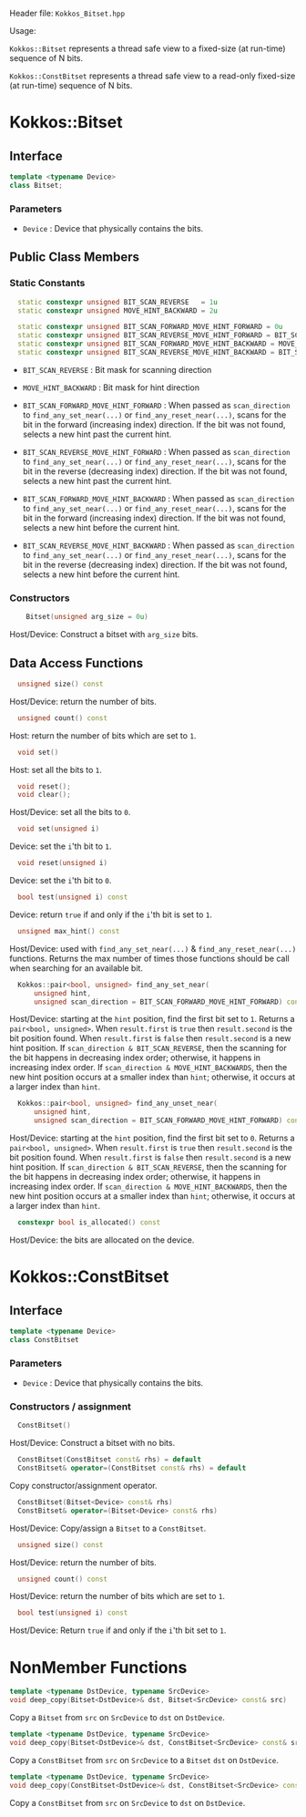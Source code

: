 Header file: `Kokkos_Bitset.hpp`

Usage:

```Kokkos::Bitset``` represents a thread safe view to a fixed-size (at run-time) sequence of N bits.

```Kokkos::ConstBitset``` represents a thread safe view to a read-only fixed-size (at run-time) sequence of N bits.

# Kokkos::Bitset

## Interface

```c++
template <typename Device>
class Bitset;
```

### Parameters

   * ```Device``` : Device that physically contains the bits.

## Public Class Members

### Static Constants

```c++
  static constexpr unsigned BIT_SCAN_REVERSE   = 1u
  static constexpr unsigned MOVE_HINT_BACKWARD = 2u

  static constexpr unsigned BIT_SCAN_FORWARD_MOVE_HINT_FORWARD = 0u
  static constexpr unsigned BIT_SCAN_REVERSE_MOVE_HINT_FORWARD = BIT_SCAN_REVERSE
  static constexpr unsigned BIT_SCAN_FORWARD_MOVE_HINT_BACKWARD = MOVE_HINT_BACKWARD
  static constexpr unsigned BIT_SCAN_REVERSE_MOVE_HINT_BACKWARD = BIT_SCAN_REVERSE | MOVE_HINT_BACKWARD
```

* ```BIT_SCAN_REVERSE``` : Bit mask for scanning direction
* ```MOVE_HINT_BACKWARD``` : Bit mask for hint direction

* ```BIT_SCAN_FORWARD_MOVE_HINT_FORWARD``` : When passed as ```scan_direction``` to
                                             ```find_any_set_near(...)``` or ```find_any_reset_near(...)```,
                                             scans for the bit in the forward (increasing index) direction.
                                             If the bit was not found, selects a new hint past the current hint.
* ```BIT_SCAN_REVERSE_MOVE_HINT_FORWARD``` : When passed as ```scan_direction``` to
                                             ```find_any_set_near(...)``` or ```find_any_reset_near(...)```,
                                             scans for the bit in the reverse (decreasing index) direction.
                                             If the bit was not found, selects a new hint past the current hint.
* ```BIT_SCAN_FORWARD_MOVE_HINT_BACKWARD``` : When passed as ```scan_direction``` to
                                             ```find_any_set_near(...)``` or ```find_any_reset_near(...)```,
                                             scans for the bit in the forward (increasing index) direction.
                                             If the bit was not found, selects a new hint before the current hint.
* ```BIT_SCAN_REVERSE_MOVE_HINT_BACKWARD``` : When passed as ```scan_direction``` to
                                             ```find_any_set_near(...)``` or ```find_any_reset_near(...)```,
                                             scans for the bit in the reverse (decreasing index) direction.
                                             If the bit was not found, selects a new hint before the current hint.

### Constructors

```c++
    Bitset(unsigned arg_size = 0u)
```
Host/Device: Construct a bitset with ```arg_size``` bits.

## Data Access Functions

```c++
  unsigned size() const
```
  Host/Device: return the number of bits.

```c++
  unsigned count() const
```
  Host: return the number of bits which are set to ```1```.

```c++
  void set()
```
  Host: set all the bits to ```1```.

```c++
  void reset();
  void clear();
```
  Host/Device: set all the bits to ```0```.

```c++
  void set(unsigned i)
```
  Device: set the ```i```'th bit to ```1```.

```c++
  void reset(unsigned i)
```
  Device: set the ```i```'th bit to ```0```.

```c++
  bool test(unsigned i) const
```
  Device: return ```true``` if and only if the ```i```'th bit is set to ```1```.

```c++
  unsigned max_hint() const
```
  Host/Device: used with ```find_any_set_near(...)``` & ```find_any_reset_near(...)``` functions.
  Returns the max number of times those functions should be call
  when searching for an available bit.

```c++
  Kokkos::pair<bool, unsigned> find_any_set_near(
      unsigned hint,
      unsigned scan_direction = BIT_SCAN_FORWARD_MOVE_HINT_FORWARD) const
```
  Host/Device: starting at the `hint` position,
               find the first bit set to ```1```.
  Returns a ```pair<bool, unsigned>```.  When ```result.first``` is ```true``` then
  ```result.second``` is the bit position found.  When ```result.first``` is ```false``` then
  ```result.second``` is a new hint position.
  If ```scan_direction & BIT_SCAN_REVERSE```, then the scanning for the bit happens in decreasing index order;
  otherwise, it happens in increasing index order.
  If ```scan_direction & MOVE_HINT_BACKWARDS```, then the new hint position occurs at a smaller index than ```hint```;
  otherwise, it occurs at a larger index than ```hint```.

```c++
  Kokkos::pair<bool, unsigned> find_any_unset_near(
      unsigned hint,
      unsigned scan_direction = BIT_SCAN_FORWARD_MOVE_HINT_FORWARD) const;
```
  Host/Device: starting at the `hint` position,
               find the first bit set to ```0```.
  Returns a ```pair<bool, unsigned>```.   When ```result.first``` is ```true``` then
  ```result.second``` is the bit position found. When ```result.first``` is ```false``` then
  ```result.second``` is a new hint position.
  If ```scan_direction & BIT_SCAN_REVERSE```, then the scanning for the bit happens in decreasing index order;
  otherwise, it happens in increasing index order.
  If ```scan_direction & MOVE_HINT_BACKWARDS```, then the new hint position occurs at a smaller index than ```hint```;
  otherwise, it occurs at a larger index than ```hint```.

```c++
  constexpr bool is_allocated() const
```
  Host/Device: the bits are allocated on the device.

# Kokkos::ConstBitset

## Interface

```c++
template <typename Device>
class ConstBitset
```

### Parameters

 * ```Device``` : Device that physically contains the bits.

### Constructors / assignment

```c++
  ConstBitset()
```
  Host/Device: Construct a bitset with no bits.

```c++
  ConstBitset(ConstBitset const& rhs) = default
  ConstBitset& operator=(ConstBitset const& rhs) = default
```
  Copy constructor/assignment operator.

```c++
  ConstBitset(Bitset<Device> const& rhs)
  ConstBitset& operator=(Bitset<Device> const& rhs)
```
  Host/Device: Copy/assign a ```Bitset``` to a ```ConstBitset```.

```c++
  unsigned size() const
```
  Host/Device: return the number of bits.

```c++
  unsigned count() const
```
   Host/Device: return the number of bits which are set to ```1```.

```c++
  bool test(unsigned i) const
```
  Host/Device: Return ```true``` if and only if the ```i```'th bit set to ```1```.

# NonMember Functions

```c++
template <typename DstDevice, typename SrcDevice>
void deep_copy(Bitset<DstDevice>& dst, Bitset<SrcDevice> const& src)
```
Copy a ```Bitset``` from ```src``` on ```SrcDevice``` to ```dst``` on ```DstDevice```.

```c++
template <typename DstDevice, typename SrcDevice>
void deep_copy(Bitset<DstDevice>& dst, ConstBitset<SrcDevice> const& src)
```
Copy a ```ConstBitset``` from ```src``` on ```SrcDevice``` to a ```Bitset``` ```dst``` on ```DstDevice```.

```c++
template <typename DstDevice, typename SrcDevice>
void deep_copy(ConstBitset<DstDevice>& dst, ConstBitset<SrcDevice> const& src)
```
Copy a ```ConstBitset``` from ```src``` on ```SrcDevice``` to ```dst``` on ```DstDevice```.

